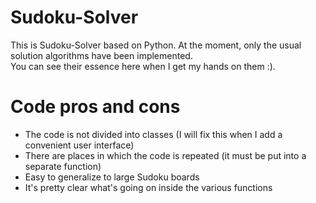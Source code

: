 # Sudoku-Solver
This is Sudoku-Solver based on Python. At the moment, only the usual solution algorithms have been implemented.  
You can see their essence here when I get my hands on them :).  

# Code pros and cons
* The code is not divided into classes (I will fix this when I add a convenient user interface)
* There are places in which the code is repeated (it must be put into a separate function)
* Easy to generalize to large Sudoku boards
* It's pretty clear what's going on inside the various functions
